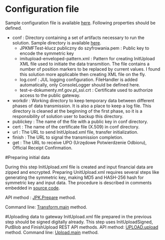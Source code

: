 # Configuration file

Sample configuration file is available [here](https://github.com/stanislawbartkowski/javahotel/blob/jpk/sample/conf/jpk.properties). Following properties should be defined.

- conf : Directory containing a set of artifacts necessary to run the solution. Sample directory is available [here](https://github.com/stanislawbartkowski/javahotel/tree/jpk/sample/conf).
  * JPKMFTest-klucz publiczny do szyfrowania.pem :  Public key to encode the symmetric key
  * imitupload-enveloped-pattern.xml : Pattern for creating InitUpload XML file used to initiate the data transmition. The file contains a number of position markers to be replaced by current values. I found this solution more applicable then creating XML file on the fly.
  * log.conf : JUL logging configuration. FileHandler is added automatically, only ConsoleLogger should be defined here.
  * test-e-dokumenty.mf.gov.pl_ssl.crt : Certificate used to authorize access to the public gateway.
- workdir : Working directory to keep temporary data between different phases of data transmission. It is  also a place to keep a log file. This directory is cleaned at the beginning of the first phase,  so it is a responsibility of solution user to backup this directory.
- publickey : The name of the file with a public key in conf directory.
- cert : The name of the certificate file (X.509) in conf directory.
- url : The URL to send InitUpload.xml file, transfer initialization.
- finish : The URL to signal the transmission completion.
- get : The URL to receive UPO (Urzędowe Potwierdzenie Odbioru), Official Receipt Confirmation.

#Preparing initial data

During this step InitUpload.xml file is created and input financial data are zipped and encrypted. Preparing UnitUpload.xml requires several steps like generating the symmetric key, making MD5 and HASH-256 hash for symmetric key and input data. The procedure is described in comments embedded in [source code](https://github.com/stanislawbartkowski/javahotel/blob/jpk/src/org/transform/jpk/JPK.java).

API method : [JPK.Prepare](https://github.com/stanislawbartkowski/javahotel/blob/jpk/src/org/transform/jpk/JPK.java) method.

Command line: [Transform.main](https://github.com/stanislawbartkowski/javahotel/blob/jpk/sample/sh/runtransform.sh) method.

#Uploading data to gateway
InitUpload.xml file prepared in the previous step should be signed digitally already.
This step uses InitUploadSigned, PutBlob and FinishUpload REST API methods.
API method: [UPLOAD.upload](https://github.com/stanislawbartkowski/javahotel/blob/jpk/src/org/transform/jpk/UPLOAD.java) method.
Command line: [Upload.main](https://github.com/stanislawbartkowski/javahotel/blob/jpk/sample/sh/runupload.sh) method.
